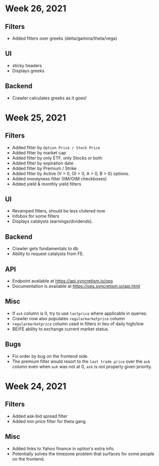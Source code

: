 # Week 26, 2021

## Filters
* Added filters over greeks (delta/gamma/theta/vega)

## UI
* sticky headers
* Displays greeks

## Backend
* Crawler calculates greeks as it goes!

# Week 25, 2021

## Filters
* Added filter by `Option Price / Stock Price`
* Added filter by market cap
* Added filter by only ETF, only Stocks or both
* Added filter by expiration date
* Added filter by Premium / Strike
* Added filter by Active (V > 0, OI > 0, A > 0, B > 0) options.
* Added moneyness filter (ItM/OtM checkboxes)
* Added yield & monthly yield filters

## UI
* Revamped filters, should be less clutered now
* Infobox for some filters
* Displays catalysts (earnings/dividends).

## Backend
* Crawler gets fundamentals to db
* Ability to request catalysts from FE.

## API
* Endpoint available at https://api.syncretism.io/ops
* Documentation is available at https://ops.syncretism.io/api.html

## Misc
* If `ask` column is 0, try to use `lastprice` where applicable in queries.
* Crawler now also populates `regularmarketprice` column
* `regularmarketprice` column used in filters in lieu of daily high/low
* BE/FE ability to exchange current market status.

## Bugs
* Fix order by bug on the frontend side.
* The premium filter would resort to the `last trade price` over the `ask` column even when `ask` was  not at 0, `ask` is not properly given priority.

# Week 24, 2021

## Filters
* Added ask-bid spread filter
* Added min price filter for theta gang

## Misc
* Added links to Yahoo finance in option's extra info.
* Potentially solves the timezone problem that surfaces for some people on the frontend.

